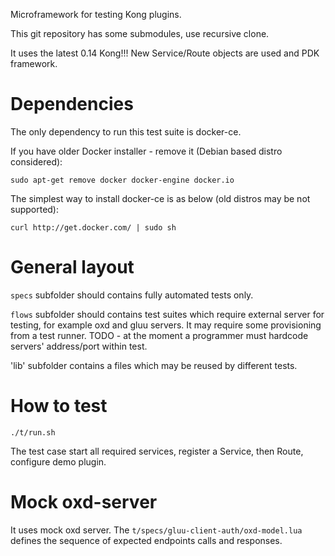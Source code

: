 Microframework for testing Kong plugins.

This git repository has some submodules, use recursive clone.

It uses the latest 0.14 Kong!!! 
New Service/Route objects are used and PDK framework.

Dependencies
============

The only dependency to run this test suite is docker-ce.

If you have older Docker installer - remove it (Debian based distro considered):

`sudo apt-get remove docker docker-engine docker.io`

The simplest way to install docker-ce is as below (old distros may be not supported):

`curl http://get.docker.com/ | sudo sh`

General layout
==============

`specs` subfolder should contains fully automated tests only.

`flows` subfolder should contains test suites which require external server for testing, for example oxd and gluu servers.
It may require some provisioning from a test runner.
TODO - at the moment a programmer must hardcode servers' address/port within test.

'lib' subfolder contains a files which may be reused by different tests.


How to test
===========

```
./t/run.sh
``` 

The test case start all required services, register a Service, then Route, configure demo plugin.


Mock oxd-server
===============

It uses mock oxd server.
The `t/specs/gluu-client-auth/oxd-model.lua` defines the sequence of expected endpoints calls and responses.

